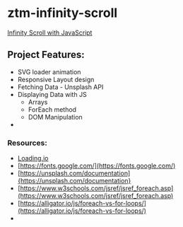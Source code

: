 # ztm-infinity-scroll
[Infinity Scroll with JavaScript](https://academy.zerotomastery.io/p/javascript-projects)

## Project Features:
- SVG loader animation
- Responsive Layout design
- Fetching Data - Unsplash API
- Displaying Data with JS
    - Arrays
    - ForEach method
    - DOM Manipulation
-  

### Resources:
- [Loading.io](https://loading.io/)
- [https://fonts.google.com/](https://fonts.google.com/)
- [https://unsplash.com/documentation]{https://unsplash.com/documentation}
- [https://www.w3schools.com/jsref/jsref_foreach.asp](https://www.w3schools.com/jsref/jsref_foreach.asp)
- [https://alligator.io/js/foreach-vs-for-loops/](https://alligator.io/js/foreach-vs-for-loops/)
- 
